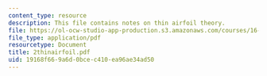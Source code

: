 ```yaml
---
content_type: resource
description: This file contains notes on thin airfoil theory.
file: https://ol-ocw-studio-app-production.s3.amazonaws.com/courses/16-100-aerodynamics-fall-2005/19168f669a6d0bcec410ea96ae34ad50_2thinairfoil.pdf
file_type: application/pdf
resourcetype: Document
title: 2thinairfoil.pdf
uid: 19168f66-9a6d-0bce-c410-ea96ae34ad50
---
```

